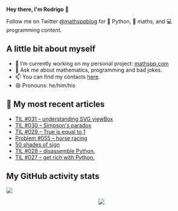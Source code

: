 **Hey there, I'm Rodrigo** 👋

Follow me on Twitter [@mathsppblog][twitter] for 🐍 Python, 🧠 maths, and 💻 programming content.


## A little bit about myself

- 🔭 I’m currently working on my personal project: [mathspp.com](https://mathspp.com)
- 💬 Ask me about mathematics, programming and bad jokes.
- 📫 You can find my contacts [here](https://mathspp.com/about#contacts).
- 😄 Pronouns: he/him/his


## 📖 My most recent articles

<!-- BLOG-POST-LIST:START -->
- [TIL #031 – understanding SVG viewBox](https://mathspp.com/blog/til/031)
- [TIL #030 – Simpson&#39;s paradox](https://mathspp.com/blog/til/030)
- [TIL #029 – True is equal to 1](https://mathspp.com/blog/til/029)
- [Problem #055 – horse racing](https://mathspp.com/blog/problems/horse-racing)
- [50 shades of sign](https://mathspp.com/blog/50-shades-of-sign)
- [TIL #028 – disassemble Python.](https://mathspp.com/blog/til/028)
- [TIL #027 – get rich with Python.](https://mathspp.com/blog/til/027)
<!-- BLOG-POST-LIST:END -->


##  My GitHub activity stats

![](https://github-readme-stats.vercel.app/api?username=RodrigoGiraoSerrao&hide=stars&count_private=true&show_icons=true)

<p align='center'><img src='https://visitor-badge.laobi.icu/badge?page_id=RodrigoGiraoSerrao'></p>

[twitter]: https://twitter.com/mathsppblog
